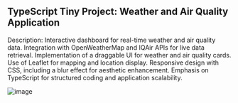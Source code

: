 ## TypeScript Tiny Project: Weather and Air Quality Application

Description:
Interactive dashboard for real-time weather and air quality data.
Integration with OpenWeatherMap and IQAir APIs for live data retrieval.
Implementation of a draggable UI for weather and air quality cards.
Use of Leaflet for mapping and location display.
Responsive design with CSS, including a blur effect for aesthetic enhancement.
Emphasis on TypeScript for structured coding and application scalability.

![image](https://github.com/Quaggerino/WeatherTS/assets/81482102/d9b16d8b-d2c8-452f-b0e3-70267c46ecdf)
